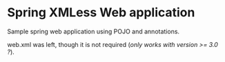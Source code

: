 <h1>Spring XMLess Web application</h1>

Sample spring web application using POJO and annotations.

web.xml was left, though it is not required (<i>only works with version >= 3.0 ?</i>).

